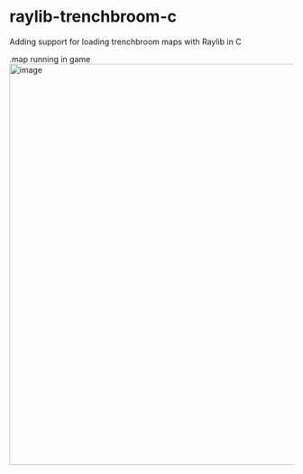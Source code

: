 # raylib-trenchbroom-c
Adding support for loading trenchbroom maps with Raylib in C

.map running in game
<img width="1267" height="711" alt="image" src="https://github.com/user-attachments/assets/f1cd5706-a394-4211-8ab0-b39bb95d70ff" />
